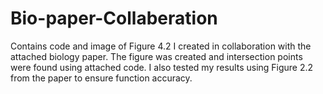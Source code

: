 # Bio-paper-Collaberation
Contains code and image of Figure 4.2 I created in collaboration with the attached biology paper. The figure was created and intersection points were found using attached code. I also tested my results using Figure 2.2 from the paper to ensure function accuracy.
